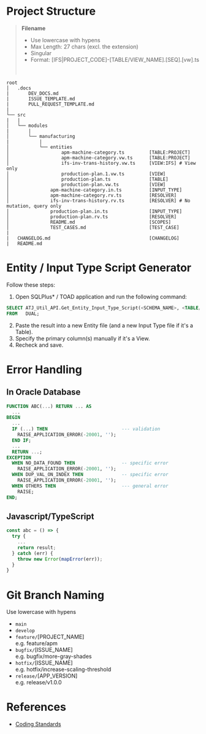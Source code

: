 # Project Structure

> **Filename**
>
> - Use lowercase with hypens
> - Max Length: 27 chars (excl. the extension)
> - Singular
> - Format: [IFS|PROJECT_CODE]-[TABLE/VIEW_NAME].[SEQ].[vw].ts
>
> </br>

```
root
│   .docs
|       DEV_DOCS.md
|       ISSUE_TEMPLATE.md
|       PULL_REQUEST_TEMPLATE.md
|
└── src
|   |
│   └── modules
|       |
│       └── manufacturing
|           |
│           └── entities
│                   apm-machine-category.ts         [TABLE:PROJECT]
│                   apm-machine-category.vw.ts      [TABLE:PROJECT]
│                   ifs-inv-trans-history.vw.ts     [VIEW:IFS] # View only
│                   production-plan.1.vw.ts         [VIEW]
│                   production-plan.ts              [TABLE]
│                   production-plan.vw.ts           [VIEW]
│               apm-machine-category.in.ts          [INPUT_TYPE]
│               apm-machine-category.rv.ts          [RESOLVER]
│               ifs-inv-trans-history.rv.ts         [RESOLVER] # No mutation, query only
│               production-plan.in.ts               [INPUT_TYPE]
│               production-plan.rv.ts               [RESOLVER]
│               README.md                           [SCOPES]
│               TEST_CASES.md                       [TEST_CASE]
|
|   CHANGELOG.md                                    [CHANGELOG]
|   README.md
```

# Entity / Input Type Script Generator

Follow these steps:

1. Open SQLPlus\* / TOAD application and run the following command:

```SQL
SELECT ATJ_Util_API.Get_Entity_Input_Type_Script(<SCHEMA_NAME>, <TABLE/VIEW_NAME>) AS "Script"
FROM   DUAL;
```

2. Paste the result into a new Entity file (and a new Input Type file if it's a Table).
3. Specify the primary column(s) manually if it's a View.
4. Recheck and save.

# Error Handling

## In Oracle Database

```sql
FUNCTION ABC(...) RETURN ... AS
  ...
BEGIN
  ...
  IF (...) THEN                           --- validation
    RAISE_APPLICATION_ERROR(-20001, '');
  END IF;
  ...
  RETURN ...;
EXCEPTION
  WHEN NO_DATA_FOUND THEN                 -- specific error
    RAISE_APPLICATION_ERROR(-20001, '');
  WHEN DUP_VAL_ON_INDEX THEN              -- specific error
    RAISE_APPLICATION_ERROR(-20001, '');
  WHEN OTHERS THEN                        --- general error
    RAISE;
END;
```

## Javascript/TypeScript

```javascript
const abc = () => {
  try {
    ...
    return result;
  } catch (err) {
    throw new Error(mapError(err));
  }
}
```

# Git Branch Naming

Use lowercase with hypens

- `main`
- `develop`
- `feature/`[PROJECT_NAME]</br>
  e.g. feature/apm
- `bugfix/`[ISSUE_NAME]</br>
  e.g. bugfix/more-gray-shades
- `hotfix/`[ISSUE_NAME]</br>
  e.g. hotfix/increase-scaling-threshold
- `release/`[APP_VERSION]</br>
  e.g. release/v1.0.0

# References

- [Coding Standards](https://github.com/angular/components/blob/master/CODING_STANDARDS.md)
